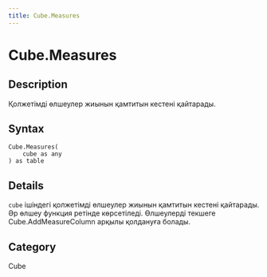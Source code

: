 ```yaml
---
title: Cube.Measures
---
```


# Cube.Measures


## Description

Қолжетімді өлшеулер жиынын қамтитын кестені қайтарады.


## Syntax

```powerquery
Cube.Measures(
    cube as any
) as table
```


## Details

<code>cube</code> ішіндегі қолжетімді өлшеулер жиынын қамтитын кестені қайтарады.    Әр өлшеу функция ретінде көрсетіледі. Өлшеулерді текшеге Cube.AddMeasureColumn арқылы қолдануға болады.



## Category
Cube
